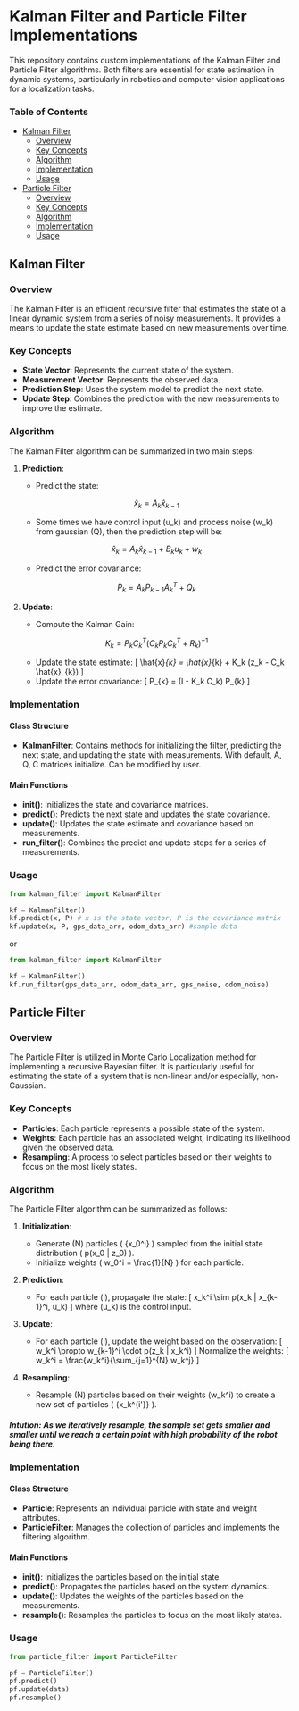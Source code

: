 # Kalman Filter and Particle Filter Implementations

This repository contains custom implementations of the Kalman Filter and Particle Filter algorithms. Both filters are essential for state estimation in dynamic systems, particularly in robotics and computer vision applications for a localization tasks.

### Table of Contents
- [Kalman Filter](#kalman-filter)
  - [Overview](#overview)
  - [Key Concepts](#key-concepts)
  - [Algorithm](#algorithm)
  - [Implementation](#implementation)
  - [Usage](#usage)
- [Particle Filter](#particle-filter)
  - [Overview](#overview-1)
  - [Key Concepts](#key-concepts-1)
  - [Algorithm](#algorithm-1)
  - [Implementation](#implementation-1)
  - [Usage](#usage-1)

## Kalman Filter

### Overview

The Kalman Filter is an efficient recursive filter that estimates the state of a linear dynamic system from a series of noisy measurements. It provides a means to update the state estimate based on new measurements over time.

### Key Concepts

- **State Vector**: Represents the current state of the system.
- **Measurement Vector**: Represents the observed data.
- **Prediction Step**: Uses the system model to predict the next state.
- **Update Step**: Combines the prediction with the new measurements to improve the estimate.

### Algorithm

The Kalman Filter algorithm can be summarized in two main steps:

1. **Prediction**:
   - Predict the state:

   $$\hat{x}_{k} = A_k \hat{x}_{k-1}$$

   - Some times we have control input \(u_k\) and process noise \(w_k\) from gaussian \(Q\), then the prediction step will be:
    
   
   $$\hat{x}_{k} = A_k \hat{x}_{k-1} + B_k u_k + w_k$$

   - Predict the error covariance:

   $$P_{k} = A_k P_{k-1} A_k^T + Q_k$$

2. **Update**:
   - Compute the Kalman Gain:
   
   ```math
   K_k = P_{k} C_k^T (C_k P_{k} C_k^T + R_k)^{-1}
   ```

   - Update the state estimate:
   \[
   \hat{x}_{k} = \hat{x}_{k} + K_k (z_k - C_k \hat{x}_{k})
   \]
   - Update the error covariance:
   \[
   P_{k} = (I - K_k C_k) P_{k}
   \]

### Implementation

#### Class Structure

- **KalmanFilter**: Contains methods for initializing the filter, predicting the next state, and updating the state with measurements. With default, A, Q, C matrices initialize. Can be modified by user.

#### Main Functions

- **init()**: Initializes the state and covariance matrices.
- **predict()**: Predicts the next state and updates the state covariance.
- **update()**: Updates the state estimate and covariance based on measurements.
- **run_filter()**: Combines the predict and update steps for a series of measurements.

### Usage
```python
from kalman_filter import KalmanFilter

kf = KalmanFilter()
kf.predict(x, P) # x is the state vector, P is the covariance matrix
kf.update(x, P, gps_data_arr, odom_data_arr) #sample data
```
or 
```python
from kalman_filter import KalmanFilter

kf = KalmanFilter()
kf.run_filter(gps_data_arr, odom_data_arr, gps_noise, odom_noise)
```

## Particle Filter

### Overview

The Particle Filter is utilized in Monte Carlo Localization method for implementing a recursive Bayesian filter. It is particularly useful for estimating the state of a system that is non-linear and/or especially, non-Gaussian. 

### Key Concepts

- **Particles**: Each particle represents a possible state of the system.
- **Weights**: Each particle has an associated weight, indicating its likelihood given the observed data.
- **Resampling**: A process to select particles based on their weights to focus on the most likely states.

### Algorithm

The Particle Filter algorithm can be summarized as follows:

1. **Initialization**:
   - Generate \(N\) particles \( \{x_0^i\} \) sampled from the initial state distribution \( p(x_0 | z_0) \).
   - Initialize weights \( w_0^i = \frac{1}{N} \) for each particle.

2. **Prediction**:
   - For each particle \(i\), propagate the state:
   \[
   x_k^i \sim p(x_k | x_{k-1}^i, u_k)
   \]
   where \(u_k\) is the control input.

3. **Update**:
   - For each particle \(i\), update the weight based on the observation:
   \[
   w_k^i \propto w_{k-1}^i \cdot p(z_k | x_k^i)
   \]
   Normalize the weights:
   \[
   w_k^i = \frac{w_k^i}{\sum_{j=1}^{N} w_k^j}
   \]

4. **Resampling**:
   - Resample \(N\) particles based on their weights \(w_k^i\) to create a new set of particles \( \{x_k^{i'}\} \).

##### Intution: As we iteratively resample, the sample set gets smaller and smaller until we reach a certain point with high probability of the robot being there.

### Implementation

#### Class Structure

- **Particle**: Represents an individual particle with state and weight attributes.
- **ParticleFilter**: Manages the collection of particles and implements the filtering algorithm.

#### Main Functions

- **init()**: Initializes the particles based on the initial state.
- **predict()**: Propagates the particles based on the system dynamics.
- **update()**: Updates the weights of the particles based on the measurements.
- **resample()**: Resamples the particles to focus on the most likely states.

### Usage

```python
from particle_filter import ParticleFilter

pf = ParticleFilter()
pf.predict()
pf.update(data)
pf.resample()
```
